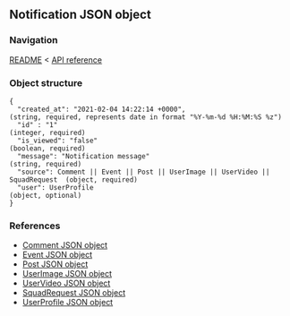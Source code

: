 ## Notification JSON object

### Navigation
[README](../../README.md)
<
[API reference](../api_reference.md)

### Object structure
```
{
  "created_at": "2021-02-04 14:22:14 +0000",                                    (string, required, represents date in format "%Y-%m-%d %H:%M:%S %z")
  "id" : "1"                                                                    (integer, required)
  "is_viewed": "false"                                                          (boolean, required)
  "message": "Notification message"                                             (string, required)
  "source": Comment || Event || Post || UserImage || UserVideo || SquadRequest  (object, required)
  "user": UserProfile                                                           (object, optional)
}
```

### References
- [Comment JSON object](./comment.md)
- [Event JSON object](./event.md)
- [Post JSON object](./post.md)
- [UserImage JSON object](./user_image.md)
- [UserVideo JSON object](./user_video.md)
- [SquadRequest JSON object](./squad_request.md)
- [UserProfile JSON object](./user_profile.md)
